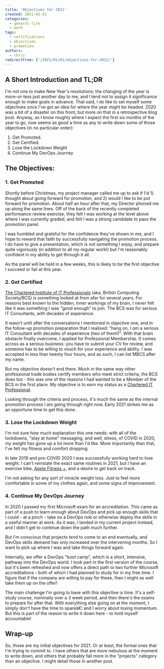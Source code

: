 ```yaml
---
title: 'Objectives for 2021'
created: 2021-01-01
categories:
  - general-life
  - work
tags:
  - certifications
  - objectives
  - promotion
authors:
  - chris
redirectFrom: ['/2021/01/01/objectives-for-2021/']
---
```


## A Short Introduction and TL;DR

I'm not one to make New Year's resolutions; the changing of the year is more-or-less just another day to me, and I tend not to assign it significance enough to make goals in advance. That said, I do like to set myself some objectives once I've got an idea for where the year might be headed. 2020 was a bit of a disaster on this front, but more on that in a retrospective blog post. Anyway, as I know roughly where I expect the first six months of the year to go, now seems as good a time as any to write down some of those objectives (in no particular order):

1. Get Promoted.
2. Get Certified.
3. Lose the Lockdown Weight
4. Continue My DevOps Journey

## The Objectives:

### 1\. Get Promoted

Shortly before Christmas, my project manager called me up to ask if I'd 1) thought about going forward for promotion, and 2) would I like to be put forward for promotion. About half an hour after that, my Director phoned me up along the same lines. Off of the back of the recently completed performance review exercise, they felt I was working at the level above where I was currently graded, and felt I was a strong candidate to pass the promotion panel.

I was humbled and grateful for the confidence they've shown in me, and I hope to reward that faith by successfully navigating the promotion process. I do have to give a presentation, which is not something I enjoy, and prepare quite vigorously (in addition to all my regular work!) but I'm reasonably confident in my ability to get through it all.

As the panel will be held in a few weeks, this is likely to be the first objective I succeed or fail at this year.

### 2\. Get Certified

[The Chartered Institute of IT Professionals](https://www.bcs.org/) (aka, British Computing Society/BCS) is something looked at from afar for several years. For reasons best known to the hidden, inner workings of my brain, I never felt like it was something I was "good enough" to join. The BCS was for serious IT Consultants, with decades of experience.

It wasn't until after the conversations I mentioned in objective one, and in the follow-up promotion preparation that I realised: "hang on, I _am_ a serious IT Consultant with decades of experience (two of them!)". With that brain obstacle finally overcome, I applied for Professional Membership. It comes across as a serious business: you have to submit your CV for review, and someone has to be willing to vouch for your experience and ability. I was accepted in less than twenty four hours, and as such, I can list MBCS after my name.

But my objective doesn't end there. Much in the same way other professional trade bodies certify members who meet strict criteria, the BCS does too - this was one of the reasons I had wanted to be a Member of the BCS in the first place. My objective is to earn my status as a [Chartered IT Professional](https://www.bcs.org/get-qualified/become-chartered/chartered-it-professional/).

Looking through the criteria and process, it's much the same as the internal promotion process I am going through right now. Early 2021 strikes me as an opportune time to get this done.

### 3\. Lose the Lockdown Weight

I'm not sure how much explanation this one needs: with all of the lockdowns, "stay at home" messaging, and well, stress, of COVID in 2020, my weight has gone up a lot more than I'd like. More importantly than that, I've felt my fitness and comfort dropping.

In late 2019 and pre-COVID 2020 I was successfully working hard to lose weight. I can't reinstate the exact same routines in 2021, but I have an exercise bike, [Apple Fitness +](https://www.apple.com/uk/apple-fitness-plus/), and a desire to get back on track.

I'm not asking for any sort of miracle weight loss. Just to feel more comfortable in some of my clothes again, and some signs of improvement.

### 4\. Continue My DevOps Journey

In 2020 I passed my first Microsoft exam for an accreditation. This came as part of a push to learn enough about DevOps and pick up enough skills that I could - at a pinch - take on a DevOps role or otherwise deploy the skills in a useful manner at work. As it was, I landed in my current project instead, and I didn't get to continue down the path much further.

But I'm conscious that projects tend to come to an end eventually, and DevOps skills demand has only increased over the intervening months. So I want to pick up where I was and take things forward again.

Internally, we offer a DevOps "boot camp", which is a short, intensive, pathway into the DevOps world. I took part in the first version of the course, but it's been refreshed and now offers a direct path to two further Microsoft accreditations - both of which I had planned to study for in my free time. I figure that if the company are willing to pay for these, then I might as well take them up on the offer!

The main challenge I'm going to have with this objective is time. It's a self-study course, nominally over a 3 week period, and then there's the exams to prepare for after that. With everything else going on at the moment, I simply don't have the time to spareâ€¦ and I worry about losing momentum. But this is part of the reason to write it down here - to hold myself accountable!

## Wrap-up

So, those are my initial objectives for 2021. Or at least, the formal ones that I'm trying to commit to. I have others that are more nebulous at the moment to write down, and others that probably fall more in the "projects" category than an objective. I might detail those in another post.
